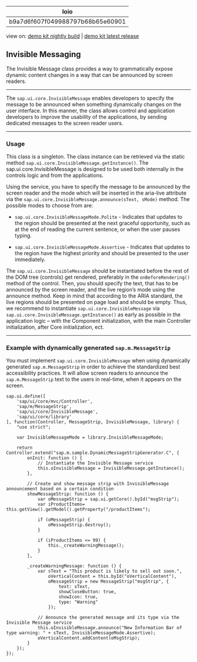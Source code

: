<!-- loiob9a7d6f607f049988797b68b65e60901 -->

| loio |
| -----|
| b9a7d6f607f049988797b68b65e60901 |

<div id="loio">

view on: [demo kit nightly build](https://openui5nightly.hana.ondemand.com/#/topic/b9a7d6f607f049988797b68b65e60901) | [demo kit latest release](https://openui5.hana.ondemand.com/#/topic/b9a7d6f607f049988797b68b65e60901)</div>

## Invisible Messaging

The Invisible Message class provides a way to grammatically expose dynamic content changes in a way that can be announced by screen readers.

***

The `sap.ui.core.InvisibleMessage` enables developers to specify the message to be announced when something dynamically changes on the user interface. In this manner, the class allows control and application developers to improve the usability of the applications, by sending dedicated messages to the screen reader users.

***

<a name="loiob9a7d6f607f049988797b68b65e60901__section_v25_cwt_3mb"/>

### Usage

This class is a singleton. The class instance can be retrieved via the static method `sap.ui.core.InvisibleMessage.getInstance()`. The sap.ui.core.InvisibleMessage is designed to be used both internally in the controls logic and from the applications.

Using the service, you have to specify the message to be announced by the screen reader and the mode which will be inserted in the aria-live attribute via the `sap.ui.core.InvisibleMessage.announce(sText, sMode)` method. The possible modes to choose from are:

-   `sap.ui.core.InvisibleMessageMode.Polite` - Indicates that updates to the region should be presented at the next graceful opportunity, such as at the end of reading the current sentence, or when the user pauses typing.

-   `sap.ui.core.InvisibleMessageMode.Assertive` - Indicates that updates to the region have the highest priority and should be presented to the user immediately.


The `sap.ui.core.InvisibleMessage` should be instantiated before the rest of the DOM tree \(controls\) get rendered, preferably in the `onBeforeRendering()` method of the control. Then, you should specify the text, that has to be announced by the screen reader, and the live region’s mode using the announce method. Keep in mind that according to the ARIA standard, the live regions should be presented on page load and should be empty. Thus, we recommend to instantiate `sap.ui.core.InvisibleMessage` via `sap.ui.core.InvisibleMessage.getInstance()` as early as possible in the application logic – with the Component initialization, with the main Controller initialization, after Core initialization, ect.

***

<a name="loiob9a7d6f607f049988797b68b65e60901__section_p2p_cz1_lmb"/>

### Example with dynamically generated `sap.m.MessageStrip`

You must implement `sap.ui.core.InvisibleMessage` when using dynamically generated `sap.m.MessageStrip` in order to achieve the standardized best accessibility practices. It will allow screen readers to announce the `sap.m.MessageStrip` text to the users in real-time, when it appears on the screen.

```
sap.ui.define([
	'sap/ui/core/mvc/Controller',
	'sap/m/MessageStrip',
	'sap/ui/core/InvisibleMessage',
	'sap/ui/core/library'
], function(Controller, MessageStrip, InvisibleMessage, library) {
	"use strict";
​
	var InvisibleMessageMode = library.InvisibleMessageMode;
​
	return Controller.extend("sap.m.sample.DynamicMessageStripGenerator.C", {
        onInit: function () {
            // Instantiate the Invisible Message service
            this.oInvisibleMessage = InvisibleMessage.getInstance();
        },
​
        // Create and show message strip with InvisibleMessage announcement based on a certain condition
        showMessageStrip: function () {
            var oMessageStrip = sap.ui.getCore().byId("msgStrip");
            var iProductItems= this.getView().getModel().getProperty("/productItems");
​
            if (oMessageStrip) {
                oMessageStrip.destroy();
            }
​
            if (iProductItems <= 99) {
                this._createWarningMessage();
            }
        },
​
        _createWarningMessage: function () {
            var sText = "This product is likely to sell out soon.",
                oVerticalContent = this.byId("oVerticalContent"),
                oMessageStrip = new MessageStrip("msgStrip", {
                    text: sText,
                    showCloseButton: true,
                    showIcon: true,
                    type: "Warning"
                });
​
            // Announce the generated message and its type via the Invisible Message service
            this.oInvisibleMessage.announce("New Information Bar of type warning: " + sText, InvisibleMessageMode.Assertive);
            oVerticalContent.addContent(oMsgStrip);
        }
	});
});
```

